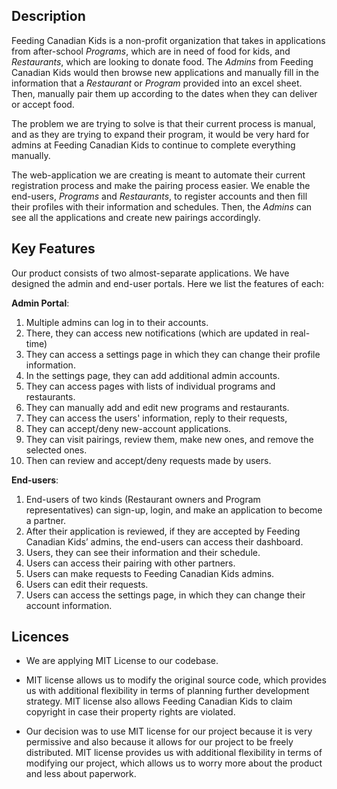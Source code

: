 ## Description

Feeding Canadian Kids is a non-profit organization that takes in applications from after-school *Programs*, which are in need of food for kids, and *Restaurants*, which are looking to donate food. The *Admins* from Feeding Canadian Kids would then browse new applications and manually fill in the information that a *Restaurant* or *Program* provided into an excel sheet. Then, manually pair them up according to the dates when they can deliver or accept food.

The problem we are trying to solve is that their current process is manual, and as they are trying to expand their program, it would be very hard for admins at Feeding Canadian Kids to continue to complete everything manually.

The web-application we are creating is meant to automate their current registration process and make the pairing process easier. We enable the end-users, *Programs* and *Restaurants*, to register accounts and then fill their profiles with their information and schedules. Then, the *Admins* can see all the applications and create new pairings accordingly.

## Key Features
Our product consists of two almost-separate applications. We have designed the admin and end-user portals. Here we list the features of each:

**Admin Portal**: 
1.    Multiple admins can log in to their accounts.
2.    There, they can access new notifications (which are updated in real-time)
3.    They can access a settings page in which they can change their profile information. 
4.    In the settings page, they can add additional admin accounts. 
5.    They can access pages with lists of individual programs and restaurants. 
6.    They can manually add and edit new programs and restaurants.
7.    They can access the users' information, reply to their requests, 
8.    They can accept/deny new-account applications. 
9.    They can visit pairings, review them, make new ones, and remove the selected ones.
10.    Then can review and accept/deny requests made by users.
 
**End-users**:
1.    End-users of two kinds (Restaurant owners and Program representatives) can sign-up, login, and make an application to become a partner. 
2.    After their application is reviewed, if they are accepted by Feeding Canadian Kids’ admins, the end-users can access their dashboard.
3. Users, they can see their information and their schedule. 
4. Users can access their pairing with other partners.
5. Users can make requests to Feeding Canadian Kids admins.
6. Users can edit their requests.
7. Users can access the settings page, in which they can change their account information. 


## Licences
* We are applying MIT License to our codebase.
 
* MIT license allows us to modify the original source code, which provides us with additional flexibility in terms of planning further development strategy. MIT license also allows Feeding Canadian Kids to claim copyright in case their property rights are violated.

* Our decision was to use MIT license for our project because it is very permissive and also because it allows for our project to be freely distributed. MIT license provides us with additional flexibility in terms of modifying our project, which allows us to worry more about the product and less about paperwork.
